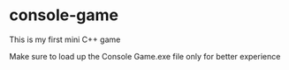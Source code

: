 # console-game
This is my first mini C++ game

Make sure to load up the Console Game.exe file only for better experience

